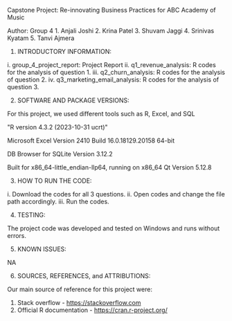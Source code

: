 Capstone Project: Re-innovating Business Practices for ABC Academy of Music 

Author: Group 4
       1. Anjali Joshi
       2. Krina Patel
       3. Shuvam Jaggi
       4. Srinivas Kyatam
       5. Tanvi Ajmera

1) INTRODUCTORY INFORMATION:

i. group_4_project_report: Project Report
ii. q1_revenue_analysis: R codes for the analysis of question 1.
iii. q2_churn_analysis: R codes for the analysis of question 2.
iv. q3_marketing_email_analysis: R codes for the analysis of question 3.

2) SOFTWARE AND PACKAGE VERSIONS:

For this project, we used different tools such as R, Excel, and SQL 

 "R version 4.3.2 (2023-10-31 ucrt)"

   Microsoft Excel 
Version 2410
Build 16.0.18129.20158  64-bit 
 
 DB Browser for SQLite Version 3.12.2

Built for x86_64-little_endian-llp64, running on x86_64
Qt Version 5.12.8

3) HOW TO RUN THE CODE:

i. Download the codes for all 3 questions.
ii. Open codes and change the file path accordingly.
iii. Run the codes.

4) TESTING:

The project code was developed and tested on Windows and runs without errors.

5) KNOWN ISSUES:

NA

6) SOURCES, REFERENCES, and ATTRIBUTIONS:

Our main source of reference for this project were:

1. Stack overflow - https://stackoverflow.com
2. Official R documentation - https://cran.r-project.org/
